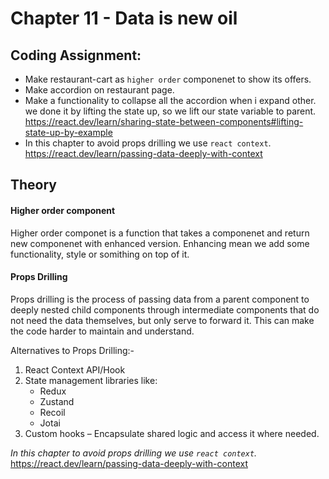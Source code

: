 # Chapter 11 - Data is new oil

## Coding Assignment:

- Make restaurant-cart as `higher order` componenet to show its offers.
- Make accordion on restaurant page.
- Make a functionality to collapse all the accordion when i expand other.
  we done it by lifting the state up, so we lift our state variable to parent.
  https://react.dev/learn/sharing-state-between-components#lifting-state-up-by-example
- In this chapter to avoid props drilling we use `react context`.
  https://react.dev/learn/passing-data-deeply-with-context



## Theory

#### Higher order component

Higher order componet is a function that takes a componenet and return new componenet with enhanced version.
Enhancing mean we add some functionality, style or somithing on top of it.


#### Props Drilling

Props drilling is the process of passing data from a parent component to deeply nested child components through intermediate components that do not need the data themselves, but only serve to forward it. This can make the code harder to maintain and understand.

Alternatives to Props Drilling:-

1. React Context API/Hook
2. State management libraries like:
   - Redux
   - Zustand
   - Recoil
   - Jotai
3. Custom hooks – Encapsulate shared logic and access it where needed.

*In this chapter to avoid props drilling we use `react context`.*
https://react.dev/learn/passing-data-deeply-with-context
